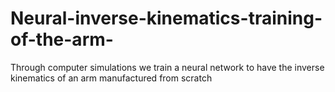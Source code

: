 # Neural-inverse-kinematics-training-of-the-arm-
Through computer simulations we train a neural network to have the inverse kinematics of an arm manufactured from scratch

